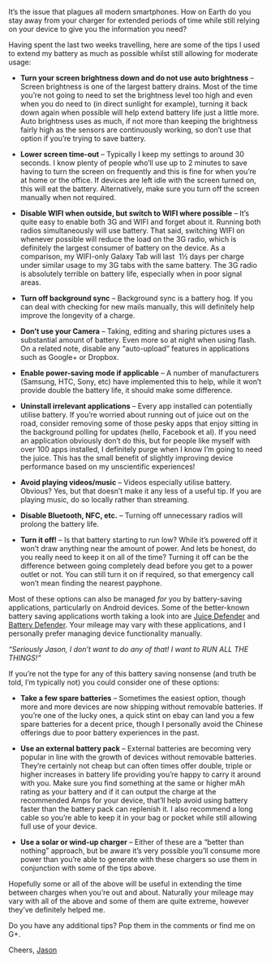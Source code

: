 <!---
title: "Battery life - avoiding the power outlet"
date: "2013-07-14"
categories:
  - "mobile"
  - "quicktip"
tags:
  - "3g"
  - "autobrightness"
  - "background-sync"
  - "battery"
  - "long-battery"
  - "mobile"
  - "power-saving"
  - "powersaving"
  - "radios"
  - "save-battery"
  - "turn-it-off"
  - "wifi"
--->

It’s the issue that plagues all modern smartphones. How on Earth do you stay away from your charger for extended periods of time while still relying on your device to give you the information you need?

Having spent the last two weeks travelling, here are some of the tips I used to extend my battery as much as possible whilst still allowing for moderate usage:

- **Turn your screen brightness down and do not use auto brightness** – Screen brightness is one of the largest battery drains. Most of the time you’re not going to need to set the brightness level too high and even when you do need to (in direct sunlight for example), turning it back down again when possible will help extend battery life just a little more. Auto brightness uses as much, if not more than keeping the brightness fairly high as the sensors are continuously working, so don’t use that option if you’re trying to save battery.


- **Lower screen time-out** – Typically I keep my settings to around 30 seconds. I know plenty of people who’ll use up to 2 minutes to save having to turn the screen on frequently and this is fine for when you’re at home or the office. If devices are left idle with the screen turned on, this will eat the battery. Alternatively, make sure you turn off the screen manually when not required.


- **Disable WIFI when outside, but switch to WIFI where possible** – It’s quite easy to enable both 3G and WIFI and forget about it. Running both radios simultaneously will use battery. That said, switching WIFI on whenever possible will reduce the load on the 3G radio, which is definitely the largest consumer of battery on the device. As a comparison, my WIFI-only Galaxy Tab will last  1½ days per charge under similar usage to my 3G tabs with the same battery. The 3G radio is absolutely terrible on battery life, especially when in poor signal areas.


- **Turn off background sync** – Background sync is a battery hog. If you can deal with checking for new mails manually, this will definitely help improve the longevity of a charge.

- **Don’t use your Camera** – Taking, editing and sharing pictures uses a substantial amount of battery. Even more so at night when using flash. On a related note, disable any “auto-upload” features in applications such as Google+ or Dropbox.


- **Enable power-saving mode if applicable** – A number of manufacturers (Samsung, HTC, Sony, etc) have implemented this to help, while it won’t provide double the battery life, it should make some difference.


- **Uninstall irrelevant applications** – Every app installed can potentially utilise battery. If you’re worried about running out of juice out on the road, consider removing some of those pesky apps that enjoy sitting in the background polling for updates (hello, Facebook et al). If you need an application obviously don’t do this, but for people like myself with over 100 apps installed, I definitely purge when I know I’m going to need the juice. This has the small benefit of slightly improving device performance based on my unscientific experiences!


- **Avoid playing videos/music** – Videos especially utilise battery. Obvious? Yes, but that doesn’t make it any less of a useful tip. If you are playing music, do so locally rather than streaming.


- **Disable Bluetooth, NFC, etc.** – Turning off unnecessary radios will prolong the battery life.


- **Turn it off!** – Is that battery starting to run low? While it’s powered off it won’t draw anything near the amount of power. And lets be honest, do you really need to keep it on all of the time? Turning it off can be the difference between going completely dead before you get to a power outlet or not. You can still turn it on if required, so that emergency call won’t mean finding the nearest payphone.


Most of these options can also be managed _for_ you by battery-saving applications, particularly on Android devices. Some of the better-known battery saving applications worth taking a look into are [Juice Defender](https://play.google.com/store/apps/details?id=com.latedroid.juicedefender&hl=en) and [Battery Defender](https://play.google.com/store/apps/details?id=mobi.infolife.batterysaver). Your mileage may vary with these applications, and I personally prefer managing device functionality manually.

_“Seriously Jason, I don’t want to do any of that! I want to RUN ALL THE THINGS!”_

If you’re not the type for any of this battery saving nonsense (and truth be told, I’m typically not) you could consider one of these options:

- **Take a few spare batteries** – Sometimes the easiest option, though more and more devices are now shipping without removable batteries. If you’re one of the lucky ones, a quick stint on ebay can land you a few spare batteries for a decent price, though I personally avoid the Chinese offerings due to poor battery experiences in the past.


- **Use an external battery pack** – External batteries are becoming very popular in line with the growth of devices without removable batteries. They’re certainly not cheap but can often times offer double, triple or higher increases in battery life providing you’re happy to carry it around with you. Make sure you find something at the same or higher mAh rating as your battery and if it can output the charge at the recommended Amps for your device, that’ll help avoid using battery faster than the battery pack can replenish it. I also recommend a long cable so you’re able to keep it in your bag or pocket while still allowing full use of your device.

- **Use a solar or wind-up charger** – Either of these are a “better than nothing” approach, but be aware it’s very possible you’ll consume more power than you’re able to generate with these chargers so use them in conjunction with some of the tips above.


Hopefully some or all of the above will be useful in extending the time between charges when you’re out and about. Naturally your mileage may vary with all of the above and some of them are quite extreme, however they’ve definitely helped me.

Do you have any additional tips? Pop them in the comments or find me on G+.

Cheers, [Jason](//plus.google.com/u/0/105616249858609350212)
